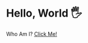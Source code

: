 # Hello, World 🖐
Who Am I? [Click Me!](https://www.notion.so/qu3vipon-s-blog-850d4a7c516742ddac3b192617e779a8)
